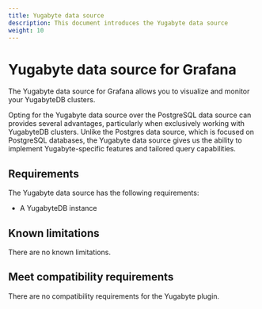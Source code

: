 ```yaml
---
title: Yugabyte data source
description: This document introduces the Yugabyte data source
weight: 10
---
```


# Yugabyte data source for Grafana

The Yugabyte data source for Grafana allows you to visualize and monitor your YugabyteDB clusters.

Opting for the Yugabyte data source over the PostgreSQL data source can provides several advantages, particularly when exclusively working with YugabyteDB clusters.
Unlike the Postgres data source, which is focused on PostgreSQL databases, the Yugabyte data source gives us the ability to implement Yugabyte-specific features and tailored query capabilities.

## Requirements

The Yugabyte data source has the following requirements:

* A YugabyteDB instance

## Known limitations

There are no known limitations.

## Meet compatibility requirements

There are no compatibility requirements for the Yugabyte plugin.
